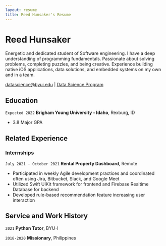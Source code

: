 ```yaml
---
layout: resume
title: Reed Hunsaker's Resume
---
```

# Reed Hunsaker
Energetic and dedicated student of Software engineering. I have a deep understanding of programming fundamentals. Passionate about solving problems, completing puzzles, and being creative. Experience building native iOS applications, data solutions, and embedded systems on my own and in a team.

<div id="webaddress">
<a href="datascience@byui.edu">datascience@byui.edu</a>
| <a href="https://byuidatascience.github.io/development.html">Data Science Program</a>
</div>
<!-- https://www.monique.tech/the-art-of-markdown -->

## Education

`Expected 2022`
__Brigham Young University - Idaho__, Rexburg, ID

- 3.8 Major GPA

## Related Experience

### Internships

`July 2021 - October 2021`
__Rental Property Dashboard__, Remote

- Participated in weekly Agile development practices and coordinated often using Jira, Bitbucket, Slack, and Google Meet
- Utilized Swift UIKit framework for frontend and Firebase Realtime Database for backend
- Developed rule-based recommendation feature increasing user interaction

## Service and Work History

`2021`
__Python Tutor__, BYU-I

`2018-2020`
__Missionary__, Philippines


<!-- ### Footer

Last updated: May 2013 -->


